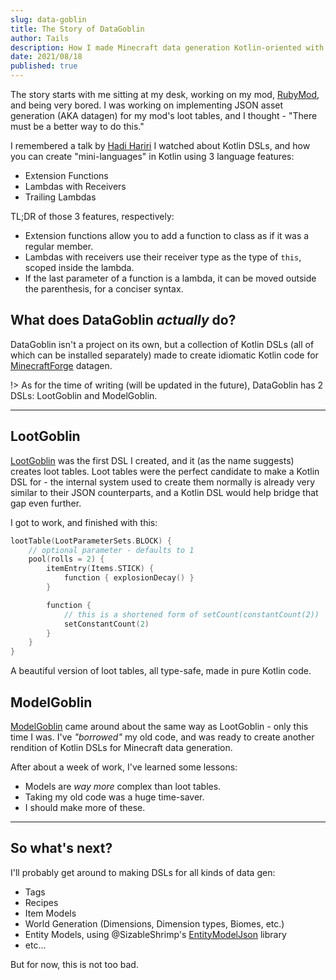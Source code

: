 ```yaml
---
slug: data-goblin
title: The Story of DataGoblin
author: Tails
description: How I made Minecraft data generation Kotlin-oriented with DSLs.
date: 2021/08/18
published: true
---
```


The story starts with me sitting at my desk, working on my mod, [RubyMod](https://github.com/theonlytails/rubymod), and
being very bored.
I was working on implementing JSON asset generation (AKA datagen) for my mod's loot tables, and I thought - "There must
be a better way to do this."

I remembered a talk by [Hadi Hariri](https://hadihariri.com/) I watched about Kotlin DSLs, and how you can create
"mini-languages" in Kotlin using 3 language features:

- Extension Functions
- Lambdas with Receivers
- Trailing Lambdas

TL;DR of those 3 features, respectively:

- Extension functions allow you to add a function to class as if it was a regular member.
- Lambdas with receivers use their receiver type as the type of `this`, scoped inside the lambda.
- If the last parameter of a function is a lambda, it can be moved outside the parenthesis, for a conciser syntax.

## What does DataGoblin _actually_ do?

DataGoblin isn't a project on its own, but a collection of Kotlin DSLs (all of which can be installed separately)
made to create idiomatic Kotlin code for [MinecraftForge](https://github.com/MinecraftForge/MinecraftForge) datagen.

!> As for the time of writing (will be updated in the future), DataGoblin has 2 DSLs: LootGoblin and ModelGoblin.

---

## LootGoblin

[LootGoblin](https://github.com/theonlytails/LootGoblin) was the first DSL I created, and it (as the name suggests)
creates loot tables. Loot tables were the perfect candidate to make a Kotlin DSL for - the internal system used to
create them normally is already very similar to their JSON counterparts, and a Kotlin DSL would help bridge that gap
even further.

I got to work, and finished with this:

```kt
lootTable(LootParameterSets.BLOCK) {
    // optional parameter - defaults to 1
    pool(rolls = 2) {
        itemEntry(Items.STICK) {
            function { explosionDecay() }
        }

        function {
            // this is a shortened form of setCount(constantCount(2))
            setConstantCount(2)
        }
    }
}
```

A beautiful version of loot tables, all type-safe, made in pure Kotlin code.

## ModelGoblin

[ModelGoblin](https://github.com/theonlytails/ModelGoblin) came around about the same way as LootGoblin - only this time
I was. I've _"borrowed"_ my old code, and was ready to create another rendition of Kotlin DSLs for Minecraft data
generation.

After about a week of work, I've learned some lessons:

- Models are _way more_ complex than loot tables.
- Taking my old code was a huge time-saver.
- I should make more of these.

---

## So what's next?

I'll probably get around to making DSLs for all kinds of data gen:

- Tags
- Recipes
- Item Models
- World Generation (Dimensions, Dimension types, Biomes, etc.)
- Entity Models, using @SizableShrimp's [EntityModelJson](https://github.com/sizableshrimp/entitymodeljson) library
- etc...

But for now, this is not too bad.

